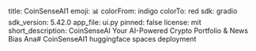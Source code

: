 title: CoinSenseAI1
emoji: 📊
colorFrom: indigo
colorTo: red
sdk: gradio
sdk_version: 5.42.0
app_file: ui.py
pinned: false
license: mit
short_description: CoinSenseAI Your AI-Powered Crypto Portfolio & News Bias Ana# CoinSenseAI1
huggingface spaces deployment
